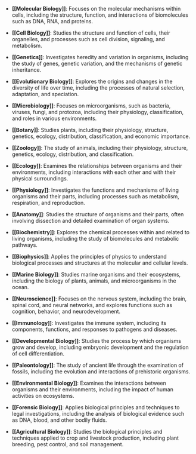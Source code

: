 - **[[Molecular Biology]]**: Focuses on the molecular mechanisms within cells, including the structure, function, and interactions of biomolecules such as DNA, RNA, and proteins.
    
- **[[Cell Biology]]**: Studies the structure and function of cells, their organelles, and processes such as cell division, signaling, and metabolism.
    
- **[[Genetics]]**: Investigates heredity and variation in organisms, including the study of genes, genetic variation, and the mechanisms of genetic inheritance.
    
- **[[Evolutionary Biology]]**: Explores the origins and changes in the diversity of life over time, including the processes of natural selection, adaptation, and speciation.
    
- **[[Microbiology]]**: Focuses on microorganisms, such as bacteria, viruses, fungi, and protozoa, including their physiology, classification, and roles in various environments.
    
- **[[Botany]]**: Studies plants, including their physiology, structure, genetics, ecology, distribution, classification, and economic importance.
    
- **[[Zoology]]**: The study of animals, including their physiology, structure, genetics, ecology, distribution, and classification.
    
- **[[Ecology]]**: Examines the relationships between organisms and their environments, including interactions with each other and with their physical surroundings.
    
- **[[Physiology]]**: Investigates the functions and mechanisms of living organisms and their parts, including processes such as metabolism, respiration, and reproduction.
    
- **[[Anatomy]]**: Studies the structure of organisms and their parts, often involving dissection and detailed examination of organ systems.
    
- **[[Biochemistry]]**: Explores the chemical processes within and related to living organisms, including the study of biomolecules and metabolic pathways.
    
- **[[Biophysics]]**: Applies the principles of physics to understand biological processes and structures at the molecular and cellular levels.
    
- **[[Marine Biology]]**: Studies marine organisms and their ecosystems, including the biology of plants, animals, and microorganisms in the ocean.
    
- **[[Neuroscience]]**: Focuses on the nervous system, including the brain, spinal cord, and neural networks, and explores functions such as cognition, behavior, and neurodevelopment.
    
- **[[Immunology]]**: Investigates the immune system, including its components, functions, and responses to pathogens and diseases.
    
- **[[Developmental Biology]]**: Studies the process by which organisms grow and develop, including embryonic development and the regulation of cell differentiation.
    
- **[[Paleontology]]**: The study of ancient life through the examination of fossils, including the evolution and interactions of prehistoric organisms.
    
- **[[Environmental Biology]]**: Examines the interactions between organisms and their environments, including the impact of human activities on ecosystems.
    
- **[[Forensic Biology]]**: Applies biological principles and techniques to legal investigations, including the analysis of biological evidence such as DNA, blood, and other bodily fluids.
    
- **[[Agricultural Biology]]**: Studies the biological principles and techniques applied to crop and livestock production, including plant breeding, pest control, and soil management.
